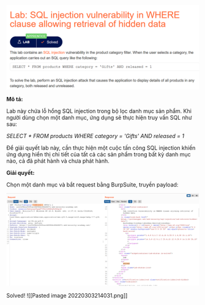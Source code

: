 ![[Pasted image 20220302163608.png]](https://github.com/LanPhuong07/PortSwigger/blob/main/pic/Pasted%20image%2020220302163608.png)

**Mô tả:** 

Lab này chứa lỗ hổng SQL injection trong bộ lọc danh mục sản phẩm. Khi người dùng chọn một danh mục, ứng dụng sẽ thực hiện truy vấn SQL như sau: 

<i>SELECT * FROM products WHERE category = 'Gifts' AND released = 1</i>

Để giải quyết lab này, cần thực hiện một cuộc tấn công SQL injection khiến ứng dụng hiển thị chi tiết của tất cả các sản phẩm trong bất kỳ danh mục nào, cả đã phát hành và chưa phát hành.

**Giải quyết:**

Chọn một danh mục và bắt request bằng BurpSuite, truyền payload: 

![[Pasted image 20220302165427.png]](https://github.com/LanPhuong07/PortSwigger/blob/main/pic/Pasted%20image%2020220302165427.png)

Solved!
![[Pasted image 20220303214031.png]]
